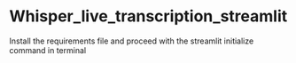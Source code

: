 # Whisper_live_transcription_streamlit
Install the requirements file and proceed with the streamlit initialize command in terminal

